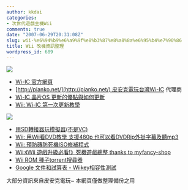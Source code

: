 ```yaml
---
author: kkdai
categories:
- 次世代遊戲主機Wii
comments: true
date: "2007-06-29T20:31:08Z"
slug: wii-%e6%94%b9%e6%a9%9f%e8%b3%87%e8%a8%8a%e6%95%b4%e7%90%86
title: Wii 改機資訊整理
wordpress_id: 689
---
```


![](http://www.wi-ic.com.cn/images/product_01.jpg)

  * [Wi-IC 官方網頁](http://www.wi-ic.com.cn/index.html)
  * [http://pianko.net/](http://pianko.net/) 皮安克電玩台灣Wi-IC 代理商
  * [Wi-IC 晶片OS 更新的優點與如何更新](http://tw.page.bid.yahoo.com/tw/auction/1156171705?u=khdiginet)
  * [Wii: Wi-IC 第一次更新教學](http://blog.roodo.com/pianko/archives/3387953.html)

![](http://www.wi-ic.com.cn/images/product_03.jpg)

  * [用SD轉接器玩模擬器(不是VC)](http://blog.roodo.com/pianko/archives/3448131.html)
  * [Wii: 用Wii看DVD教學 支援480p 也可以看DVDRip外掛字幕及聽mp3](http://blog.roodo.com/pianko/archives/3426527.html)
  * [Wii: 預防磚防死機ISO修補程式](http://blog.roodo.com/pianko/archives/3435351.html)
  * [Wii:《Wii 遊戲升級必看!》死機遊戲總整 thanks to myfancy-shop](http://blog.roodo.com/pianko/archives/3382907.html)
  * [Wii ROM 種子torrent搜尋器](http://pipes.yahoo.com/pipes/pipe.info?_id=VO9oAPrQ2xGWXHhOynGbYg)
  * [Google 文件和試算表 - Wiikey相容性測試](http://spreadsheets.google.com/pub?key=psE82DSxBfuUNDy6C_AwyBA)

大部分資訊來自皮安克電玩~ 本網頁僅做整理備份之用
